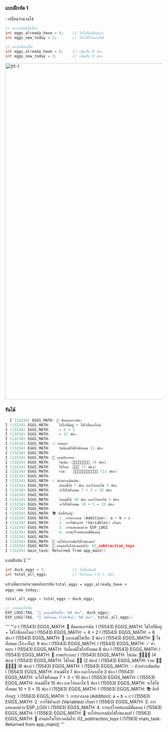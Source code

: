 ### แบบฝึกหัด 1
: เปลี่ยนจำนวนไข่
```c
// หาบรรทัดนี้ในโค้ด:
int eggs_already_have = 4;    // ไข่ไก่ที่แม่มีอยู่แล้ว
int eggs_new_today = 2;       // ไข่ไก่ที่ไก่ออกวันนี้

// ลองเปลี่ยนเป็น:
int eggs_already_have = 8;    // เพิ่มเป็น 8 ฟอง
int eggs_new_today = 3;       // เพิ่มเป็น 3 ฟอง
```
<img width="1895" height="1075" alt="01-1" src="https://github.com/user-attachments/assets/da23b79b-0948-4f67-ab1a-67ddf81278d8" />

### รันได้

```c
  I (13234) EGGS_MATH: 🧮 ขั้นตอนการคิด:
I (13234) EGGS_MATH:    ไข่ไก่ที่มีอยู่ + ไข่ไก่ที่ออกใหม่
I (13234) EGGS_MATH:    = 8 + 3
I (13234) EGGS_MATH:    = 11 ฟอง
I (13234) EGGS_MATH:
I (13234) EGGS_MATH: ✅ คำตอบ:
I (13234) EGGS_MATH:    วันนี้แม่มีไข่ไก่ทั้งหมด 11 ฟอง
I (13234) EGGS_MATH: 
I (13234) EGGS_MATH: 🎨 ภาพประกอบ:
I (13234) EGGS_MATH:    ไข่เดิม: 🥚🥚🥚🥚🥚🥚🥚🥚 (8 ฟอง)
I (13234) EGGS_MATH:    ไข่ใหม่: 🥚🥚🥚 (3 ฟอง)
I (13234) EGGS_MATH:    รวม:   🥚🥚🥚🥚🥚🥚🥚🥚🥚🥚🥚 (11 ฟอง)
I (13234) EGGS_MATH:
I (13234) EGGS_MATH: 💡 ตัวอย่างเพิ่มเติม:
I (13234) EGGS_MATH:    ถ้าแม่มีไข่ 7 ฟอง และไก่ออกไข่ 3 ฟอง
I (13234) EGGS_MATH:    จะได้ไข่ทั้งหมด 7 + 3 = 10 ฟอง
I (13234) EGGS_MATH:
I (13234) EGGS_MATH:    ถ้าแม่มีไข่ 10 ฟอง และไก่ออกไข่ 5 ฟอง
I (13234) EGGS_MATH:    จะได้ไข่ทั้งหมด 10 + 5 = 15 ฟอง
I (13234) EGGS_MATH: 
I (13234) EGGS_MATH: 📚 สิ่งที่เรียนรู้:
I (13234) EGGS_MATH:    1. การบวกเลข (Addition): a + b = c
I (13234) EGGS_MATH:    2. การใช้ตัวแปร (Variables) เก็บค่า
I (13234) EGGS_MATH:    3. การแสดงผลด้วย ESP_LOGI
I (13234) EGGS_MATH:    4. การแก้โจทย์แบบมีขั้นตอน
I (13234) EGGS_MATH:
I (13234) EGGS_MATH: 🎉 จบโปรแกรมนับไข่ไก่ของแม่!
I (13234) EGGS_MATH: 📖 อ่านต่อในโปรเจคถัดไป: 02_subtraction_toys
I (15234) main_task: Returned from app_main()
```
แบบฝึกหัด 2
'''
```c
int duck_eggs = 3;            // ไข่เป็ดที่แม่มี
int total_all_eggs;           // ไข่ทั้งหมด (ไก่ + เป็ด)
```

แล้วเพิ่มการคำนวณหลังบรรทัด `total_eggs = eggs_already_have + eggs_new_today;`:
```c
total_all_eggs = total_eggs + duck_eggs;

// แสดงผลไข่เป็ด
ESP_LOGI(TAG, "🦆 และแม่มีไข่เป็ด: %d ฟอง", duck_eggs);
ESP_LOGI(TAG, "🥚 ไข่ทั้งหมด (ไก่+เป็ด): %d ฟอง", total_all_eggs);
```

'''
'''c
I (15543) EGGS_MATH: 🧮 ขั้นตอนการคิด:
I (15543) EGGS_MATH:    ไข่ไก่ที่มีอยู่ + ไข่ไก่ที่ออกใหม่
I (15543) EGGS_MATH:    = 4 + 2
I (15543) EGGS_MATH:    = 6 ฟอง
I (15543) EGGS_MATH: 🦆 และแม่มีไข่เป็ด: 3 ฟอง
I (15543) EGGS_MATH: 🥚 ไข่ทั้งหมด (ไก่+เป็ด): 9 ฟอง
I (15543) EGGS_MATH:
I (15543) EGGS_MATH: ✅ คำตอบ:
I (15543) EGGS_MATH:    วันนี้แม่มีไข่ไก่ทั้งหมด 6 ฟอง
I (15543) EGGS_MATH:
I (15543) EGGS_MATH: 🎨 ภาพประกอบ:
I (15543) EGGS_MATH:    ไข่เดิม: 🥚🥚🥚🥚 (4 ฟอง)
I (15543) EGGS_MATH:    ไข่ใหม่: 🥚🥚 (2 ฟอง)
I (15543) EGGS_MATH:    รวม:    🥚🥚🥚🥚🥚🥚 (6 ฟอง)
I (15543) EGGS_MATH: 
I (15543) EGGS_MATH: 💡 ตัวอย่างเพิ่มเติม:
I (15543) EGGS_MATH:    ถ้าแม่มีไข่ 7 ฟอง และไก่ออกไข่ 3 ฟอง
I (15543) EGGS_MATH:    จะได้ไข่ทั้งหมด 7 + 3 = 10 ฟอง
I (15553) EGGS_MATH:
I (15553) EGGS_MATH:    ถ้าแม่มีไข่ 10 ฟอง และไก่ออกไข่ 5 ฟอง
I (15553) EGGS_MATH:    จะได้ไข่ทั้งหมด 10 + 5 = 15 ฟอง
I (15563) EGGS_MATH: 
I (15563) EGGS_MATH: 📚 สิ่งที่เรียนรู้:
I (15563) EGGS_MATH:    1. การบวกเลข (Addition): a + b = c
I (15563) EGGS_MATH:    2. การใช้ตัวแปร (Variables) เก็บค่า
I (15563) EGGS_MATH:    3. การแสดงผลด้วย ESP_LOGI
I (15563) EGGS_MATH:    4. การแก้โจทย์แบบมีขั้นตอน
I (15563) EGGS_MATH:
I (15563) EGGS_MATH: 🎉 จบโปรแกรมนับไข่ไก่ของแม่!
I (15563) EGGS_MATH: 📖 อ่านต่อในโปรเจคถัดไป: 02_subtraction_toys
I (17563) main_task: Returned from app_main()
'''
